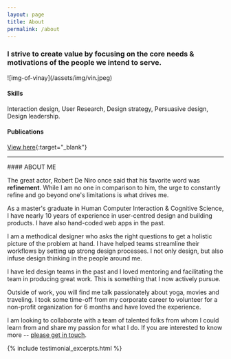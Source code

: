 ```yaml
---
layout: page
title: About
permalink: /about
---
```


<div class="about-page">
<h3 class="about-page-headline">I strive to create value by focusing on the core needs & motivations of the people we intend to serve. </h3>
</div>

<div class="about-me row">
<aside class="col">
![img-of-vinay](/assets/img/vin.jpeg)

#### Skills

Interaction design, User Research, Design strategy, Persuasive design, Design leadership.

#### Publications

[View here](http://iiit.academia.edu/VinayChilukuri){:target="\_blank"}

---

</aside>

<div class="about-info col">
#### ABOUT ME

The great actor, Robert De Niro once said that his favorite word was <b>refinement</b>. While I am no one in comparison to him, the urge to constantly refine and go beyond one's limitations is what drives me.

As a master's graduate in Human Computer Interaction & Cognitive Science, I have nearly 10 years of experience in user-centred design and building products. I have also hand-coded web apps in the past.

I am a methodical designer who asks the right questions to get a holistic picture of the problem at hand. I have helped teams streamline their workflows by setting up strong design processes. I not only design, but also infuse design thinking in the people around me.

I have led design teams in the past and I loved mentoring and facilitating the team in producing great work. This is something that I now actively pursue.

Outside of work, you will find me talk passionately about yoga, movies and traveling. I took some time-off from my corporate career to volunteer for a non-profit organization for 6 months and have loved the experience.

I am looking to collaborate with a team of talented folks from whom I could learn from and share my passion for what I do. If you are interested to know more -- [please get in touch](mailto:vinay.chilukuri@gmail.com).

</div>

</div>

<div markdown="0" style="margin-bottom: -64px">
{% include testimonial_excerpts.html %}
</div>
